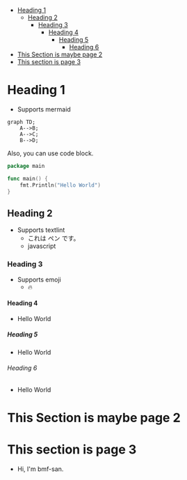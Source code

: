 <!-- START doctoc generated TOC please keep comment here to allow auto update -->
<!-- DON'T EDIT THIS SECTION, INSTEAD RE-RUN doctoc TO UPDATE -->

- [Heading 1](#heading-1)
  - [Heading 2](#heading-2)
    - [Heading 3](#heading-3)
      - [Heading 4](#heading-4)
        - [Heading 5](#heading-5)
          - [Heading 6](#heading-6)
- [This Section is maybe page 2](#this-section-is-maybe-page-2)
- [This section is page 3](#this-section-is-page-3)

<!-- END doctoc generated TOC please keep comment here to allow auto update -->

# Heading 1
- Supports mermaid

```mermaid
graph TD;
    A-->B;
    A-->C;
    B-->D;
```

Also, you can use code block.

```go
package main

func main() {
	fmt.Println("Hello World")
}
```

## Heading 2
- Supports textlint
  - これは ペン です。
  - javascript

### Heading 3
- Supports emoji
  - :fire:

#### Heading 4
- Hello World

##### Heading 5
- Hello World

###### Heading 6
- Hello World

# This Section is maybe page 2

<div class="page-break"></div>

# This section is page 3
- Hi, I'm bmf-san.